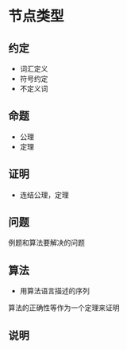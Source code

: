 # 节点类型

## 约定

* 词汇定义
* 符号约定
* 不定义词

## 命题

* 公理
* 定理

## 证明

* 连结公理，定理

## 问题

例题和算法要解决的问题

## 算法

* 用算法语言描述的序列

算法的正确性等作为一个定理来证明

## 说明